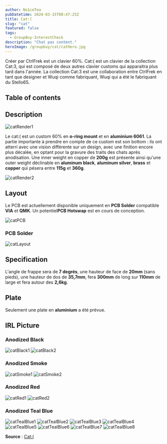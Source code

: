 ```yaml
---
author: No1ceTea
pubDatetime: 2024-03-15T08:47:25Z
title: Cat:(
slug: "cat"
featured: false
tags:
  - GroupBuy-InterestCheck
description: "Chat pas content."
heroImage: /groupbuy/cat/catHero.jpg
---
```


Créer par CtrlFrek est un clavier 60%. Cat:( est un clavier de la collection Cat:3, qui est composé de deux autres clavier customs qui apparaitra plus tard dans l'année. La collection Cat:3 est une collaboration entre CtrlFrek en tant que designer et Wuqi comme fabriquant, Wuqi qui a été le fabriquant du Stello65.

## Table of contents

## Description

![catRender1](/groupbuy/cat/catRender1.jpg)

Le cat:( est un custom 60% en **o-ring mount** et en **aluminium 6061**. La partie importante à prendre en compte de ce custom est son bottom : ils ont atterri avec une vision différente sur un design, avec une finition encore plus décalée, en optant pour la gravure des traits des chats après anodisation. Une inner weight en copper de **200g** est présente ainsi qu'une outer weight déclinable en **aluminum black**, **aluminum silver**, **brass** et **copper** qui pésera entre **115g** et **360g**.

![catRender2](/groupbuy/cat/catRender2.jpg)

## Layout

Le PCB est actuellement disponible uniquement en **PCB Solder** compatible **VIA** et **QMK**. Un potentiel**PCB Hotswap** est en cours de conception.

![catPCB](/groupbuy/cat/catPCB.jpg)

### PCB Solder

![catLayout](/groupbuy/cat/catLayout.png)

## Specification

L'angle de frappe sera de **7 degrés**, une hauteur de face de **20mm** (sans pieds), une hauteur de dos de **35,7mm**, fera **300mm** de long sur **110mm** de large et fera autour des **2,6kg**.

## Plate

Seulement une plate en **aluminium** a été prévue.

## IRL Picture

### Anodized Black

![catBlack1](/groupbuy/cat/catBlack1.jpg)
![catBlack2](/groupbuy/cat/catBlack2.jpg)

### Anodized Smoke

![catSmoke1](/groupbuy/cat/catSmoke1.jpg)
![catSmoke2](/groupbuy/cat/catSmoke2.jpg)

### Anodized Red

![catRed1](/groupbuy/cat/catRed1.jpg)
![catRed2](/groupbuy/cat/catRed2.jpg)

### Anodized Teal Blue

![catTealBlue1](/groupbuy/cat/catTealBlue1.jpg)
![catTealBlue2](/groupbuy/cat/catTealBlue2.jpg)
![catTealBlue3](/groupbuy/cat/catTealBlue3.jpg)
![catTealBlue4](/groupbuy/cat/catTealBlue4.jpg)
![catTealBlue5](/groupbuy/cat/catTealBlue5.jpg)
![catTealBlue6](/groupbuy/cat/catTealBlue6.jpg)
![catTealBlue7](/groupbuy/cat/catTealBlue7.jpg)
![catTealBlue8](/groupbuy/cat/catTealBlue8.jpg)

**Source** : [Cat:(](https://geekhack.org/index.php?topic=122254.0)
